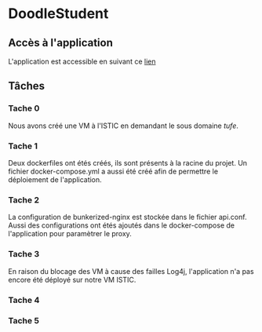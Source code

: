 # DoodleStudent

## Accès à l'application
L'application est accessible en suivant ce [lien](http://tufe.diverse-team.fr:8085/)

## Tâches
### Tache 0
Nous avons créé une VM à l'ISTIC en demandant le sous domaine _tufe_.
### Tache 1
Deux dockerfiles ont étés créés, ils sont présents à la racine du projet.
Un fichier docker-compose.yml a aussi été créé afin de permettre le déploiement de l'application.
### Tache 2
La configuration de bunkerized-nginx est stockée dans le fichier api.conf. Aussi des configurations ont étés ajoutés dans le docker-compose de l'application pour paramètrer le proxy.
### Tache 3
En raison du blocage des VM à cause des failles Log4j, l'application n'a pas encore été déployé sur notre VM ISTIC.
### Tache 4

### Tache 5